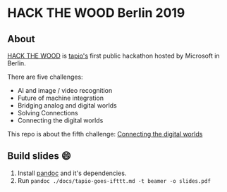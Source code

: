 # HACK THE WOOD Berlin 2019

## About

[HACK THE WOOD](https://www.tapio.one/en/blog/hack-the-wood-2019) is [tapio's](https://www.tapio.one/) first public hackathon hosted by Microsoft in Berlin.

There are five challenges:

* AI and image / video recognition
* Future of machine integration
* Bridging analog and digital worlds
* Solving Connections
* Connecting the digital worlds

This repo is about the fifth challenge: [Connecting the digital worlds](./docs/tapio-goes-ifttt.md)

## Build slides :smile:

1. Install [pandoc](https://pandoc.org/) and it's dependencies.
2. Run `pandoc ./docs/tapio-goes-ifttt.md -t beamer -o slides.pdf`